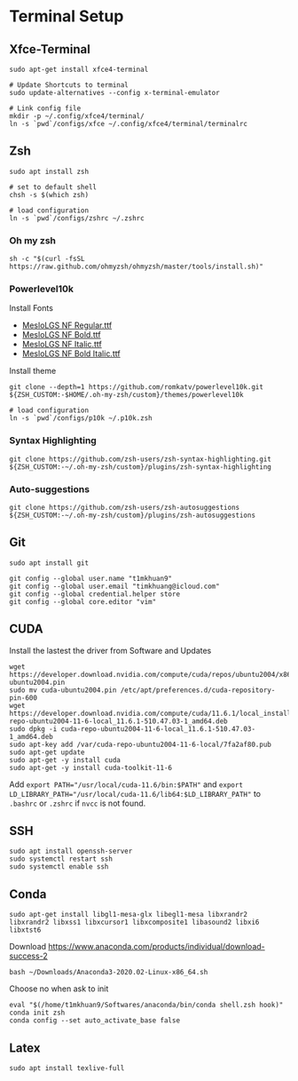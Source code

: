 # Terminal Setup

## Xfce-Terminal
```
sudo apt-get install xfce4-terminal

# Update Shortcuts to terminal
sudo update-alternatives --config x-terminal-emulator

# Link config file
mkdir -p ~/.config/xfce4/terminal/
ln -s `pwd`/configs/xfce ~/.config/xfce4/terminal/terminalrc
```

## Zsh
```
sudo apt install zsh

# set to default shell
chsh -s $(which zsh)

# load configuration
ln -s `pwd`/configs/zshrc ~/.zshrc
```

### Oh my zsh
```
sh -c "$(curl -fsSL https://raw.github.com/ohmyzsh/ohmyzsh/master/tools/install.sh)"
```

### Powerlevel10k
Install Fonts
- [MesloLGS NF Regular.ttf](
    https://github.com/romkatv/powerlevel10k-media/raw/master/MesloLGS%20NF%20Regular.ttf)
- [MesloLGS NF Bold.ttf](
    https://github.com/romkatv/powerlevel10k-media/raw/master/MesloLGS%20NF%20Bold.ttf)
- [MesloLGS NF Italic.ttf](
    https://github.com/romkatv/powerlevel10k-media/raw/master/MesloLGS%20NF%20Italic.ttf)
- [MesloLGS NF Bold Italic.ttf](
    https://github.com/romkatv/powerlevel10k-media/raw/master/MesloLGS%20NF%20Bold%20Italic.ttf)

Install theme
```
git clone --depth=1 https://github.com/romkatv/powerlevel10k.git ${ZSH_CUSTOM:-$HOME/.oh-my-zsh/custom}/themes/powerlevel10k

# load configuration
ln -s `pwd`/configs/p10k ~/.p10k.zsh
```

### Syntax Highlighting
```
git clone https://github.com/zsh-users/zsh-syntax-highlighting.git ${ZSH_CUSTOM:-~/.oh-my-zsh/custom}/plugins/zsh-syntax-highlighting
```

### Auto-suggestions
```
git clone https://github.com/zsh-users/zsh-autosuggestions ${ZSH_CUSTOM:-~/.oh-my-zsh/custom}/plugins/zsh-autosuggestions
```

## Git

```
sudo apt install git
```

```
git config --global user.name "t1mkhuan9"
git config --global user.email "timkhuang@icloud.com"
git config --global credential.helper store
git config --global core.editor "vim"
```

## CUDA
Install the lastest the driver from Software and Updates
```
wget https://developer.download.nvidia.com/compute/cuda/repos/ubuntu2004/x86_64/cuda-ubuntu2004.pin
sudo mv cuda-ubuntu2004.pin /etc/apt/preferences.d/cuda-repository-pin-600
wget https://developer.download.nvidia.com/compute/cuda/11.6.1/local_installers/cuda-repo-ubuntu2004-11-6-local_11.6.1-510.47.03-1_amd64.deb
sudo dpkg -i cuda-repo-ubuntu2004-11-6-local_11.6.1-510.47.03-1_amd64.deb
sudo apt-key add /var/cuda-repo-ubuntu2004-11-6-local/7fa2af80.pub
sudo apt-get update
sudo apt-get -y install cuda
sudo apt-get -y install cuda-toolkit-11-6
```
Add `export PATH="/usr/local/cuda-11.6/bin:$PATH"` and
`export LD_LIBRARY_PATH="/usr/local/cuda-11.6/lib64:$LD_LIBRARY_PATH"` to `.bashrc` or `.zshrc`
if `nvcc` is not found.

## SSH
```
sudo apt install openssh-server
sudo systemctl restart ssh
sudo systemctl enable ssh
```

## Conda
```
sudo apt-get install libgl1-mesa-glx libegl1-mesa libxrandr2 libxrandr2 libxss1 libxcursor1 libxcomposite1 libasound2 libxi6 libxtst6
```
Download https://www.anaconda.com/products/individual/download-success-2
```
bash ~/Downloads/Anaconda3-2020.02-Linux-x86_64.sh
```
Choose no when ask to init
```
eval "$(/home/t1mkhuan9/Softwares/anaconda/bin/conda shell.zsh hook)"
conda init zsh
conda config --set auto_activate_base false
```

## Latex
```
sudo apt install texlive-full
```
